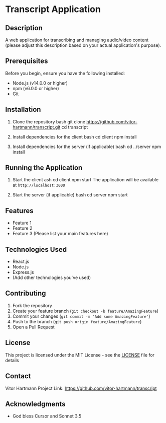 # Transcript Application

## Description
A web application for transcribing and managing audio/video content (please adjust this description based on your actual application's purpose).

## Prerequisites
Before you begin, ensure you have the following installed:
- Node.js (v14.0.0 or higher)
- npm (v6.0.0 or higher)
- Git

## Installation

1. Clone the repository
bash
git clone https://github.com/vitor-hartmann/transcript.git
cd transcript


2. Install dependencies for the client
bash
cd client
npm install

3. Install dependencies for the server (if applicable)
bash
cd ../server
npm install

## Running the Application

1. Start the client
ash
cd client
npm start
The application will be available at `http://localhost:3000`

2. Start the server (if applicable)
bash
cd server
npm start

## Features
- Feature 1
- Feature 2
- Feature 3
(Please list your main features here)

## Technologies Used
- React.js
- Node.js
- Express.js
- (Add other technologies you've used)

## Contributing
1. Fork the repository
2. Create your feature branch (`git checkout -b feature/AmazingFeature`)
3. Commit your changes (`git commit -m 'Add some AmazingFeature'`)
4. Push to the branch (`git push origin feature/AmazingFeature`)
5. Open a Pull Request

## License
This project is licensed under the MIT License - see the [LICENSE](LICENSE) file for details

## Contact
Vitor Hartmann 
Project Link: https://github.com/vitor-hartmann/transcript

## Acknowledgments
* God bless Cursor and Sonnet 3.5
